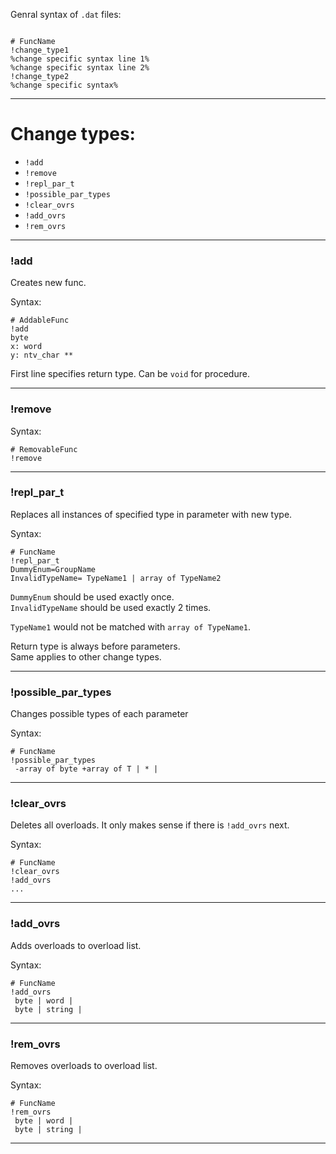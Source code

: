 


Genral syntax of `.dat` files:
```

# FuncName
!change_type1
%change specific syntax line 1%
%change specific syntax line 2%
!change_type2
%change specific syntax%

```

---
# Change types:

- `!add`
- `!remove`
- `!repl_par_t`
- `!possible_par_types`
- `!clear_ovrs`
- `!add_ovrs`
- `!rem_ovrs`

---
### !add

Creates new func.

Syntax:
```
# AddableFunc
!add
byte
x: word
y: ntv_char **
```
First line specifies return type. Can be `void` for procedure.

---
### !remove

Syntax:
```
# RemovableFunc
!remove
```

---
### !repl_par_t

Replaces all instances of specified type in parameter with new type.

Syntax:
```
# FuncName
!repl_par_t
DummyEnum=GroupName
InvalidTypeName= TypeName1 | array of TypeName2
```
`DummyEnum` should be used exactly once.\
`InvalidTypeName` should be used exactly 2 times.

`TypeName1` would not be matched with `array of TypeName1`.

Return type is always before parameters.\
Same applies to other change types. 

---

### !possible_par_types

Changes possible types of each parameter

Syntax:
```
# FuncName
!possible_par_types
 -array of byte +array of T | * |
```

---

### !clear_ovrs

Deletes all overloads. It only makes sense if there is `!add_ovrs` next.

Syntax:
```
# FuncName
!clear_ovrs
!add_ovrs
...
```

---

### !add_ovrs

Adds overloads to overload list.

Syntax:
```
# FuncName
!add_ovrs
 byte | word |
 byte | string |
```

---

### !rem_ovrs

Removes overloads to overload list.

Syntax:
```
# FuncName
!rem_ovrs
 byte | word |
 byte | string |
```

---


